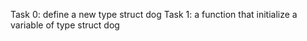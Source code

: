 Task 0: define a new type struct dog
Task 1: a function that initialize a variable of type struct dog

